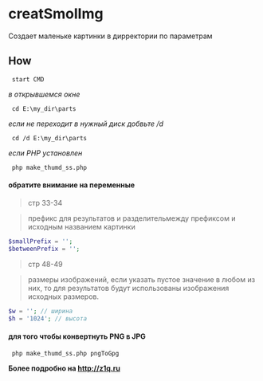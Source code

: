 creatSmolImg
====
Создает маленьке картинки в дирректории по параметрам

## How
     start CMD

_в_ _открывшемся_ _окне_

     cd E:\my_dir\parts 

_если_ _не_ _переходит_ _в_ _нужный_ _диск_ _добвьте_ _*/d*_ 

     cd /d E:\my_dir\parts 

_если_ _PHP_ _установлен_

     php make_thumd_ss.php

#### обратите внимание на переменные
> стр 33-34

> префикс для результатов и разделительмежду префиксом и исходным названием картинки

```php
$smallPrefix = '';
$betweenPrefix = ''; 
```

> стр 48-49

> размеры изображений, 
>если указать пустое значение в любом из них, то для результатов будут использованы изображения исходных размеров.

```php
$w = ''; // ширина
$h = '1024'; // высота
```

#### для того чтобы конвертнуть PNG в JPG

     php make_thumd_ss.php pngToGpg


**Более подробно на http://z1q.ru**

